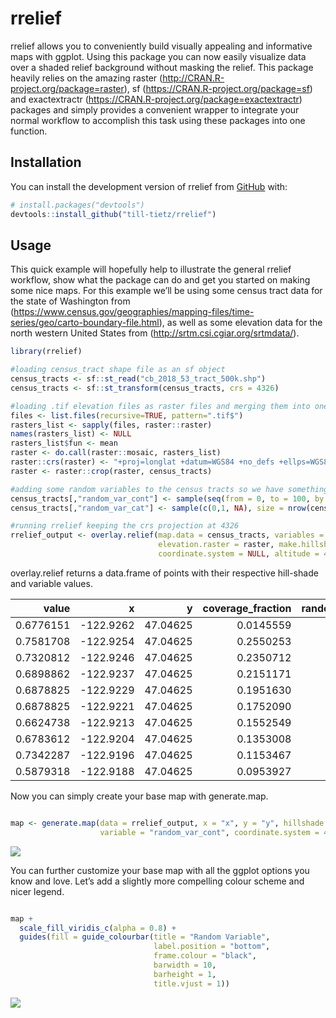 
<!-- README.md is generated from README.Rmd. Please edit that file -->

# rrelief

<!-- badges: start -->

<!-- badges: end -->

rrelief allows you to conveniently build visually appealing and
informative maps with ggplot. Using this package you can now easily
visualize data over a shaded relief background without masking the
relief. This package heavily relies on the amazing raster
(<http://CRAN.R-project.org/package=raster>), sf
(<https://CRAN.R-project.org/package=sf>) and exactextractr
(<https://CRAN.R-project.org/package=exactextractr>) packages and simply
provides a convenient wrapper to integrate your normal workflow to
accomplish this task using these packages into one function.

## Installation

You can install the development version of rrelief from
[GitHub](https://github.com/) with:

``` r
# install.packages("devtools")
devtools::install_github("till-tietz/rrelief")
```

## Usage

This quick example will hopefully help to illustrate the general rrelief
workflow, show what the package can do and get you started on making
some nice maps. For this example we’ll be using some census tract data
for the state of Washington from
(<https://www.census.gov/geographies/mapping-files/time-series/geo/carto-boundary-file.html>),
as well as some elevation data for the north western United States from
(<http://srtm.csi.cgiar.org/srtmdata/>).

``` r
library(rrelief)

#loading census_tract shape file as an sf object
census_tracts <- sf::st_read("cb_2018_53_tract_500k.shp")
census_tracts <- sf::st_transform(census_tracts, crs = 4326)

#loading .tif elevation files as raster files and merging them into one raster 
files <- list.files(recursive=TRUE, pattern=".tif$")
rasters_list <- sapply(files, raster::raster)
names(rasters_list) <- NULL
rasters_list$fun <- mean
raster <- do.call(raster::mosaic, rasters_list)
raster::crs(raster) <- "+proj=longlat +datum=WGS84 +no_defs +ellps=WGS84 +towgs84=0,0,0" 
raster <- raster::crop(raster, census_tracts)

#adding some random variables to the census tracts so we have something to map
census_tracts[,"random_var_cont"] <- sample(seq(from = 0, to = 100, by = 0.01), size = nrow(census_tracts), replace = TRUE)
census_tracts[,"random_var_cat"] <- sample(c(0,1, NA), size = nrow(census_tracts), replace = TRUE)

#running rrelief keeping the crs projection at 4326
rrelief_output <- overlay.relief(map.data = census_tracts, variables = c("random_var_cont", "random_var_cat"),
                                 elevation.raster = raster, make.hillshade = TRUE, 
                                 coordinate.system = NULL, altitude = 45, azimuth = 270, z.factor = 10)
```

overlay.relief returns a data.frame of points with their respective
hill-shade and variable values.

|     value |          x |        y | coverage\_fraction | random\_var\_cont |
| --------: | ---------: | -------: | -----------------: | ----------------: |
| 0.6776151 | \-122.9262 | 47.04625 |          0.0145559 |             97.54 |
| 0.7581708 | \-122.9254 | 47.04625 |          0.2550253 |             97.54 |
| 0.7320812 | \-122.9246 | 47.04625 |          0.2350712 |             97.54 |
| 0.6898862 | \-122.9237 | 47.04625 |          0.2151171 |             97.54 |
| 0.6878825 | \-122.9229 | 47.04625 |          0.1951630 |             97.54 |
| 0.6878825 | \-122.9221 | 47.04625 |          0.1752090 |             97.54 |
| 0.6624738 | \-122.9213 | 47.04625 |          0.1552549 |             97.54 |
| 0.6783612 | \-122.9204 | 47.04625 |          0.1353008 |             97.54 |
| 0.7342287 | \-122.9196 | 47.04625 |          0.1153467 |             97.54 |
| 0.5879318 | \-122.9188 | 47.04625 |          0.0953927 |             97.54 |

Now you can simply create your base map with generate.map.

``` r

map <- generate.map(data = rrelief_output, x = "x", y = "y", hillshade = "value",
                    variable = "random_var_cont", coordinate.system = 4326)
```

![](man/figures/test_plot_1.png)

You can further customize your base map with all the ggplot options you
know and love. Let’s add a slightly more compelling colour scheme and
nicer legend.

``` r

map +
  scale_fill_viridis_c(alpha = 0.8) +
  guides(fill = guide_colourbar(title = "Random Variable",
                                label.position = "bottom",
                                frame.colour = "black",
                                barwidth = 10,
                                barheight = 1,
                                title.vjust = 1))
```

![](man/figures/test_plot_2.png)
